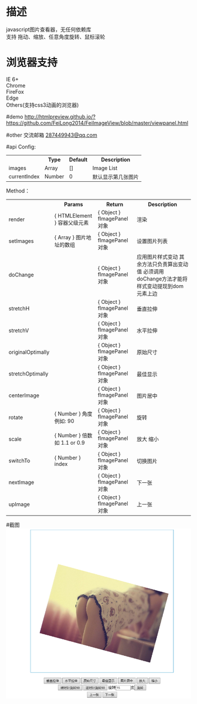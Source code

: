 # 描述
javascript图片查看器，无任何依赖库
<br />
支持 拖动、缩放、任意角度旋转、鼠标滚轮

# 浏览器支持
IE 6+ 
<br />
Chrome 
<br />
FireFox 
<br />
Edge
<br />
Others(支持css3动画的浏览器) 

#demo
http://htmlpreview.github.io/?https://github.com/FeiLong2014/FeiImageView/blob/master/viewpanel.html

#other
交流邮箱 287449943@qq.com

#api
Config:
<table>
    <tbody>
        <tr>
            <th></th>
            <th>Type</th>
            <th>Default</th>
            <th>Description</th>
        </tr>
        <tr>
            <td>images</td>
            <td>Array</td>
            <td>[]</td>
            <td>Image List</td>
        </tr>
        <tr>
            <td>currentIndex</td>
            <td>Number</td>
            <td>0</td>
            <td>默认显示第几张图片</td>
        </tr>
    </tbody>
</table>
Method：
<table>
    <tbody>
        <tr>
            <th></th>
            <th>Params</th>
            <th>Return</th>
            <th>Description</th>
        </tr>
        <tr>
            <td>render</td>
            <td>{ HTMLElement } 容器父级元素</td>
            <td>{ Object } fImagePanel对象</td>
            <td>渲染</td>
        </tr>
        <tr>
            <td>setImages</td>
            <td>{ Array } 图片地址的数组</td>
            <td>{ Object } fImagePanel对象</td>
            <td>设置图片列表</td>
        </tr>
        <tr>
            <td>doChange</td>
            <td></td>
            <td>{ Object } fImagePanel对象</td>
            <td>应用图片样式变动 其余方法只负责算出变动值 必须调用doChange方法才能将样式变动提现到dom元素上边</td>
        </tr>
        <tr>
            <td>stretchH</td>
            <td></td>
            <td>{ Object } fImagePanel对象</td>
            <td>垂直拉伸</td>
        </tr>
        <tr>
            <td>stretchV</td>
            <td></td>
            <td>{ Object } fImagePanel对象</td>
            <td>水平拉伸</td>
        </tr>
        <tr>
            <td>originalOptimally</td>
            <td></td>
            <td>{ Object } fImagePanel对象</td>
            <td>原始尺寸</td>
        </tr>
        <tr>
            <td>stretchOptimally</td>
            <td></td>
            <td>{ Object } fImagePanel对象</td>
            <td>最佳显示</td>
        </tr>
        <tr>
            <td>centerImage</td>
            <td></td>
            <td>{ Object } fImagePanel对象</td>
            <td>图片居中</td>
        </tr>
        <tr>
            <td>rotate</td>
            <td>{ Number } 角度 例如: 90</td>
            <td>{ Object } fImagePanel对象</td>
            <td>旋转</td>
        </tr>
        <tr>
            <td>scale</td>
            <td>{ Number } 倍数 如 1.1 or 0.9</td>
            <td>{ Object } fImagePanel对象</td>
            <td>放大 缩小</td>
        </tr>
        <tr>
            <td>switchTo</td>
            <td>{ Number } index</td>
            <td>{ Object } fImagePanel对象</td>
            <td>切换图片</td>
        </tr>
        <tr>
            <td>nextImage</td>
            <td></td>
            <td>{ Object } fImagePanel对象</td>
            <td>下一张</td>
        </tr>
        <tr>
            <td>upImage</td>
            <td></td>
            <td>{ Object } fImagePanel对象</td>
            <td>上一张</td>
        </tr>
    </tbody>
</table>

#截图
<img src='images/tu.png' />
